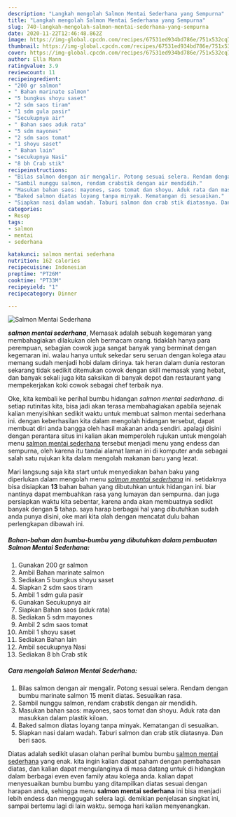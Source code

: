 ```yaml
---
description: "Langkah mengolah Salmon Mentai Sederhana yang Sempurna"
title: "Langkah mengolah Salmon Mentai Sederhana yang Sempurna"
slug: 740-langkah-mengolah-salmon-mentai-sederhana-yang-sempurna
date: 2020-11-22T12:46:48.862Z
image: https://img-global.cpcdn.com/recipes/67531ed934bd786e/751x532cq70/salmon-mentai-sederhana-foto-resep-utama.jpg
thumbnail: https://img-global.cpcdn.com/recipes/67531ed934bd786e/751x532cq70/salmon-mentai-sederhana-foto-resep-utama.jpg
cover: https://img-global.cpcdn.com/recipes/67531ed934bd786e/751x532cq70/salmon-mentai-sederhana-foto-resep-utama.jpg
author: Ella Mann
ratingvalue: 3.9
reviewcount: 11
recipeingredient:
- "200 gr salmon"
- " Bahan marinate salmon"
- "5 bungkus shoyu saset"
- "2 sdm saos tiram"
- "1 sdm gula pasir"
- "Secukupnya air"
- " Bahan saos aduk rata"
- "5 sdm mayones"
- "2 sdm saos tomat"
- "1 shoyu saset"
- " Bahan lain"
- "secukupnya Nasi"
- "8 bh Crab stik"
recipeinstructions:
- "Bilas salmon dengan air mengalir. Potong sesuai selera. Rendam dengan bumbu marinate salmon 15 menit diatas. Sesuaikan rasa."
- "Sambil nunggu salmon, rendam crabstik dengan air mendidih."
- "Masukan bahan saos: mayones, saos tomat dan shoyu. Aduk rata dan masukkan dalam plastik kiloan."
- "Baked salmon diatas loyang tanpa minyak. Kematangan di sesuaikan."
- "Siapkan nasi dalam wadah. Taburi salmon dan crab stik diatasnya. Dan beri saos."
categories:
- Resep
tags:
- salmon
- mentai
- sederhana

katakunci: salmon mentai sederhana 
nutrition: 162 calories
recipecuisine: Indonesian
preptime: "PT26M"
cooktime: "PT33M"
recipeyield: "1"
recipecategory: Dinner

---
```



![Salmon Mentai Sederhana](https://img-global.cpcdn.com/recipes/67531ed934bd786e/751x532cq70/salmon-mentai-sederhana-foto-resep-utama.jpg)

<b><i>salmon mentai sederhana</i></b>, Memasak adalah sebuah kegemaran yang membahagiakan dilakukan oleh bermacam orang. tidaklah hanya para perempuan, sebagian cowok juga sangat banyak yang berminat dengan kegemaran ini. walau hanya untuk sekedar seru seruan dengan kolega atau memang sudah menjadi hobi dalam dirinya. tak heran dalam dunia restoran sekarang tidak sedikit ditemukan cowok dengan skill memasak yang hebat, dan banyak sekali juga kita saksikan di banyak depot dan restaurant yang mempekerjakan koki cowok sebagai chef terbaik nya.

Oke, kita kembali ke perihal bumbu hidangan <i>salmon mentai sederhana</i>. di setiap rutinitas kita, bisa jadi akan terasa membahagiakan apabila sejenak kalian menyisihkan sedikit waktu untuk membuat salmon mentai sederhana ini. dengan keberhasilan kita dalam mengolah hidangan tersebut, dapat membuat diri anda bangga oleh hasil makanan anda sendiri. apalagi disini dengan perantara situs ini kalian akan memperoleh rujukan untuk mengolah menu <u>salmon mentai sederhana</u> tersebut menjadi menu yang endess dan sempurna, oleh karena itu tandai alamat laman ini di komputer anda sebagai salah satu rujukan kita dalam mengolah makanan baru yang lezat.




Mari langsung saja kita start untuk menyediakan bahan baku yang diperlukan dalam mengolah menu <u><i>salmon mentai sederhana</i></u> ini. setidaknya bisa disiapkan <b>13</b> bahan bahan yang dibutuhkan untuk hidangan ini. biar nantinya dapat membuahkan rasa yang lumayan dan sempurna. dan juga persiapkan waktu kita sebentar, karena anda akan membuatnya sedikit banyak dengan <b>5</b> tahap. saya harap berbagai hal yang dibutuhkan sudah anda punya disini, oke mari kita olah dengan mencatat dulu bahan perlengkapan dibawah ini.

<!--inarticleads1-->

##### Bahan-bahan dan bumbu-bumbu yang dibutuhkan dalam pembuatan Salmon Mentai Sederhana:

1. Gunakan 200 gr salmon
1. Ambil  Bahan marinate salmon
1. Sediakan 5 bungkus shoyu saset
1. Siapkan 2 sdm saos tiram
1. Ambil 1 sdm gula pasir
1. Gunakan Secukupnya air
1. Siapkan  Bahan saos (aduk rata)
1. Sediakan 5 sdm mayones
1. Ambil 2 sdm saos tomat
1. Ambil 1 shoyu saset
1. Sediakan  Bahan lain
1. Ambil secukupnya Nasi
1. Sediakan 8 bh Crab stik




<!--inarticleads2-->

##### Cara mengolah Salmon Mentai Sederhana:

1. Bilas salmon dengan air mengalir. Potong sesuai selera. Rendam dengan bumbu marinate salmon 15 menit diatas. Sesuaikan rasa.
1. Sambil nunggu salmon, rendam crabstik dengan air mendidih.
1. Masukan bahan saos: mayones, saos tomat dan shoyu. Aduk rata dan masukkan dalam plastik kiloan.
1. Baked salmon diatas loyang tanpa minyak. Kematangan di sesuaikan.
1. Siapkan nasi dalam wadah. Taburi salmon dan crab stik diatasnya. Dan beri saos.




Diatas adalah sedikit ulasan olahan perihal bumbu bumbu <u>salmon mentai sederhana</u> yang enak. kita ingin kalian dapat paham dengan pembahasan diatas, dan kalian dapat mengulanginya di masa datang untuk di hidangkan dalam berbagai even even family atau kolega anda. kalian dapat menyesuaikan bumbu bumbu yang ditampilkan diatas sesuai dengan harapan anda, sehingga menu <b>salmon mentai sederhana</b> ini bisa menjadi lebih endess dan menggugah selera lagi. demikian penjelasan singkat ini, sampai bertemu lagi di lain waktu. semoga hari kalian menyenangkan.
